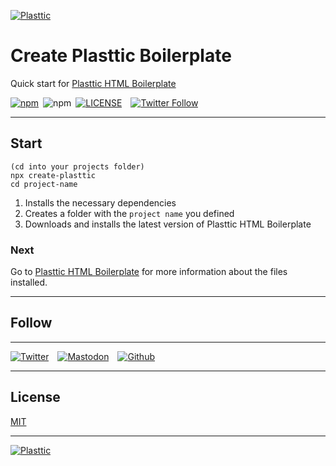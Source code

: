 [![Plasttic](https://plasttic.dev/repo/repo-banner-1400w-boilerplate.png)](https://plasttic.dev)

# Create Plasttic Boilerplate

Quick start for [Plasttic HTML Boilerplate](https://github.com/tojeiro-me/Plasttic-boilerplate)

[![npm](https://img.shields.io/npm/v/create-plasttic-boilerplate.svg?style=flat&colorA=18181B&colorB=2D7786)](https://www.npmjs.com/package/create-plasttic-boilerplate)&ensp;![npm](https://img.shields.io/npm/dt/create-plasttic-boilerplate?style=flat&colorA=18181B&colorB=2D7786)&ensp;[![LICENSE](https://img.shields.io/badge/license-MIT-lightgrey.svg?style=flat&colorA=18181B&colorB=2D7786)](https://github.com/tojeiro-me/create-plasttic-boilerplate/blob/master/LICENSE)&emsp;[![Twitter Follow](https://img.shields.io/twitter/follow/Plasttic_Dev?style=social)](https://twitter.com/Plasttic_Dev)

---

## Start

```
(cd into your projects folder)
npx create-plasttic
cd project-name
```

1. Installs the necessary dependencies
2. Creates a folder with the `project name` you defined
3. Downloads and installs the latest version of Plasttic HTML Boilerplate

### Next

Go to [Plasttic HTML Boilerplate](https://github.com/tojeiro-me/Plasttic-boilerplate#readme) for more information about the files installed.

---

## Follow

---

[![Twitter](https://plasttic.dev/repo/twitter.svg)](https://twitter.com/Plasttic_Dev)&emsp;[![Mastodon](https://plasttic.dev/repo/mastodon.svg)](https://mastodon.social/@plasttic)&emsp;[![Github](https://plasttic.dev/repo/github.svg)](https://github.com/tojeiro-me)

---

## License

[MIT](./LICENSE)

---

[![Plasttic](https://plasttic.dev/repo/repo-badge-50h.png)](https://github.com/tojeiro-me/Plasttic)
